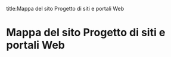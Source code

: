 title:Mappa del sito Progetto di siti e portali Web

# Mappa del sito Progetto di siti e portali Web
